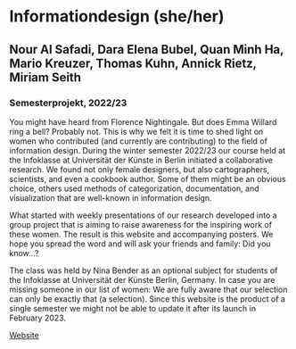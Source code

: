 # Informationdesign (she/her)
## Nour Al Safadi, Dara Elena Bubel, Quan Minh Ha, Mario Kreuzer, Thomas Kuhn, Annick Rietz, Miriam Seith
### Semesterprojekt, 2022/23

You might have heard from Florence Nightingale. But does Emma Willard ring a bell? Probably not. This is why we felt it is time to shed light on women who contributed (and currently are contributing) to the field of information design. During the winter semester 2022/23 our course held at the Infoklasse at Universität der Künste in Berlin initiated a collaborative research. We found not only female designers, but also cartographers, scientists, and even a cookbook author. Some of them might be an obvious choice, others used methods of categorization, documentation, and visualization that are well-known in information design.

What started with weekly presentations of our research developed into a group project that is aiming to raise awareness for the inspiring work of these women. The result is this website and accompanying posters. We hope you spread the word and will ask your friends and family: Did you know…?

The class was held by Nina Bender as an optional subject for students of the Infoklasse at Universität der Künste Berlin, Germany.
In case you are missing someone in our list of women: We are fully aware that our selection can only be exactly that (a selection).
Since this website is the product of a single semester we might not be able to update it after its launch in February 2023.

[Website](https://infoklasse.github.io/Projects/informationdesign-she-her/)
